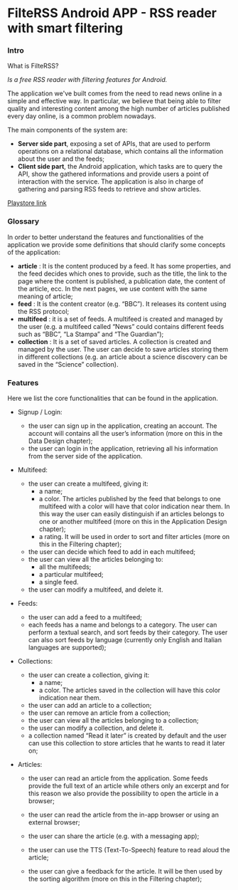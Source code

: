 # FilteRSS Android APP - RSS reader with smart filtering

### Intro

What is FilteRSS? 

*Is a free RSS reader with filtering features for Android.*

The application we've built comes from the need to read news online in a simple and
effective way. In particular, we believe that being able to filter quality and interesting content
among the high number of articles published every day online, is a common problem nowadays.

The main components of the system are:
- **Server side part**, exposing a set of APIs, that are used to perform operations on a
relational database, which contains all the information about the user and the feeds;
- **Client side part**, the Android application, which tasks are to query the API, show
the gathered informations and provide users a point of interaction with the service.
The application is also in charge of gathering and parsing RSS feeds to retrieve and
show articles.

[Playstore link](https://play.google.com/store/apps/details?id=com.makebit.filterss)

### Glossary

In order to better understand the features and functionalities of the application we provide
some definitions that should clarify some concepts of the application:
- **article** : It is the content produced by a feed. It has some properties, and the feed
decides which ones to provide, such as the title, the link to the page where the
content is published, a publication date, the content of the article, ecc. In the next
pages, we use content with the same meaning of article;
- **feed** : It is the content creator (e.g. “BBC”). It releases its content using the RSS
protocol;
- **multifeed** : it is a set of feeds. A multifeed is created and managed by the user (e.g. a
multifeed called “News” could contains different feeds such as “BBC”, “La Stampa”
and “The Guardian”);
- **collection** : It is a set of saved articles. A collection is created and managed by the
user. The user can decide to save articles storing them in different collections (e.g.
an article about a science discovery can be saved in the “Science” collection).



### Features

Here we list the core functionalities that can be found in the application.

- Signup / Login:

  - the user can sign up in the application, creating an account. The account will
    contains all the user’s information (more on this in the Data Design chapter);
  - the user can login in the application, retrieving all his information from the
    server side of the application.

- Multifeed:

  - the user can create a multifeed, giving it:
    - a name;
    - a color. The articles published by the feed that belongs to one
      multifeed with a color will have that color indication near them. In this
      way the user can easily distinguish if an articles belongs to one or
      another multifeed (more on this in the Application Design chapter);
    - a rating. It will be used in order to sort and filter articles (more on this
      in the Filtering chapter);
  - the user can decide which feed to add in each multifeed;
  - the user can view all the articles belonging to:
    - all the multifeeds;
    - a particular multifeed;
    - a single feed.
  - the user can modify a multifeed, and delete it.

- Feeds:

  - the user can add a feed to a multifeed;
  - each feeds has a name and belongs to a category. The user can perform a
    textual search, and sort feeds by their category. The user can also sort feeds
    by language (currently only English and Italian languages are supported);

- Collections:

  - the user can create a collection, giving it:
    - a name;
    - a color. The articles saved in the collection will have this color
      indication near them.
  - the user can add an article to a collection;
  - the user can remove an article from a collection;
  - the user can view all the articles belonging to a collection;
  - the user can modify a collection, and delete it.
  - a collection named “Read it later” is created by default and the user can use
    this collection to store articles that he wants to read it later on;

- Articles:

  - the user can read an article from the application. Some feeds provide the full
    text of an article while others only an excerpt and for this reason we also
    provide the possibility to open the article in a browser;

  - the user can read the article from the in-app browser or using an external
    browser;

  - the user can share the article (e.g. with a messaging app);

  - the user can use the TTS (Text-To-Speech) feature to read aloud the article;

  - the user can give a feedback for the article. It will be then used by the sorting
    algorithm (more on this in the Filtering chapter);

  
